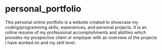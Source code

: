 # personal_portfolio
This personal online portfolio is a website created to showcase my coding/programming skills, experiences, and personal projects. It is an online resume of my professional accomplishments and abilities which provides my prospective client or employer with an overview of the projects I have worked on and my skill level.
